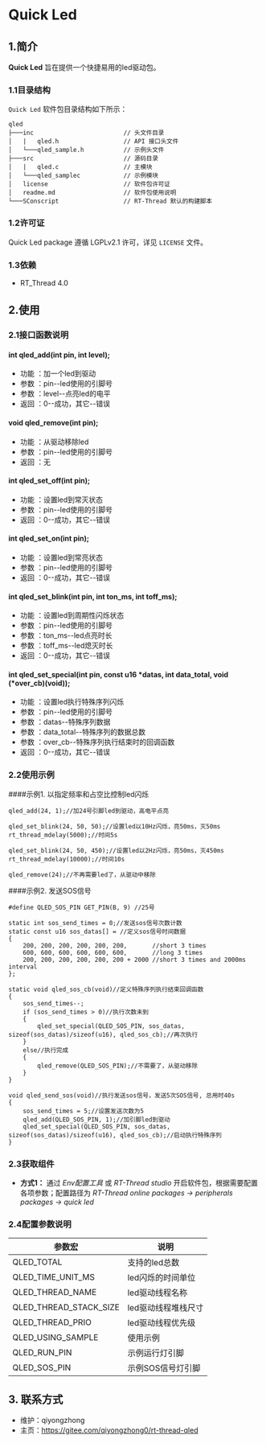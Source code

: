 ﻿# Quick Led

## 1.简介

**Quick Led** 旨在提供一个快捷易用的led驱动包。

### 1.1目录结构

`Quick Led` 软件包目录结构如下所示：

``` 
qled
├───inc   						// 头文件目录
│   |   qled.h            		// API 接口头文件
│   └───qled_sample.h     		// 示例头文件
├───src                   		// 源码目录
│   |   qled.c            		// 主模块
│   └───qled_samplec  			// 示例模块
│	license  					// 软件包许可证
│	readme.md					// 软件包使用说明
└───SConscript					// RT-Thread 默认的构建脚本
```

### 1.2许可证

Quick Led package 遵循 LGPLv2.1 许可，详见 `LICENSE` 文件。

### 1.3依赖

- RT_Thread 4.0

## 2.使用

### 2.1接口函数说明

#### int qled_add(int pin, int level);
- 功能 ：加一个led到驱动
- 参数 ：pin--led使用的引脚号
- 参数 ：level--点亮led的电平
- 返回 ：0--成功，其它--错误

#### void qled_remove(int pin);
- 功能 ：从驱动移除led
- 参数 ：pin--led使用的引脚号
- 返回 ：无

#### int qled_set_off(int pin);
- 功能 ：设置led到常灭状态
- 参数 ：pin--led使用的引脚号
- 返回 ：0--成功，其它--错误

#### int qled_set_on(int pin);
- 功能 ：设置led到常亮状态
- 参数 ：pin--led使用的引脚号
- 返回 ：0--成功，其它--错误

#### int qled_set_blink(int pin, int ton_ms, int toff_ms);
- 功能 ：设置led到周期性闪烁状态
- 参数 ：pin--led使用的引脚号
- 参数 ：ton_ms--led点亮时长
- 参数 ：toff_ms--led熄灭时长
- 返回 ：0--成功，其它--错误

#### int qled_set_special(int pin, const u16 *datas, int data_total, void (*over_cb)(void));
- 功能 ：设置led执行特殊序列闪烁
- 参数 ：pin--led使用的引脚号
- 参数 ：datas--特殊序列数据
- 参数 ：data_total--特殊序列的数据总数
- 参数 ：over_cb--特殊序列执行结束时的回调函数
- 返回 ：0--成功，其它--错误

### 2.2使用示例

####示例1. 以指定频率和占空比控制led闪烁

```
qled_add(24, 1);//加24号引脚led到驱动，高电平点亮

qled_set_blink(24, 50, 50);//设置led以10Hz闪烁，亮50ms，灭50ms
rt_thread_mdelay(5000);//时间5s

qled_set_blink(24, 50, 450);//设置led以2Hz闪烁，亮50ms，灭450ms
rt_thread_mdelay(10000);//时间10s

qled_remove(24);//不再需要led了，从驱动中移除
```

####示例2. 发送SOS信号

```
#define QLED_SOS_PIN GET_PIN(B, 9) //25号

static int sos_send_times = 0;//发送sos信号次数计数
static const u16 sos_datas[] = //定义sos信号时间数据
{
    200, 200, 200, 200, 200, 200,       //short 3 times
    600, 600, 600, 600, 600, 600,       //long 3 times
    200, 200, 200, 200, 200, 200 + 2000 //short 3 times and 2000ms interval
};

static void qled_sos_cb(void)//定义特殊序列执行结束回调函数
{
    sos_send_times--;
    if (sos_send_times > 0)//执行次数未到
    {
        qled_set_special(QLED_SOS_PIN, sos_datas, sizeof(sos_datas)/sizeof(u16), qled_sos_cb);//再次执行
    }
    else//执行完成
    {
        qled_remove(QLED_SOS_PIN);//不需要了，从驱动移除
    }
}

void qled_send_sos(void)//执行发送sos信号，发送5次SOS信号, 总用时40s
{
    sos_send_times = 5;//设置发送次数为5
    qled_add(QLED_SOS_PIN, 1);//加引脚led到驱动
    qled_set_special(QLED_SOS_PIN, sos_datas, sizeof(sos_datas)/sizeof(u16), qled_sos_cb);//启动执行特殊序列
}
```

### 2.3获取组件

- **方式1：**
通过 *Env配置工具* 或 *RT-Thread studio* 开启软件包，根据需要配置各项参数；配置路径为 *RT-Thread online packages -> peripherals packages -> quick led* 


### 2.4配置参数说明

| 参数宏 | 说明 |
| ---- | ---- |
| QLED_TOTAL 				| 支持的led总数
| QLED_TIME_UNIT_MS 		| led闪烁的时间单位
| QLED_THREAD_NAME 			| led驱动线程名称
| QLED_THREAD_STACK_SIZE 	| led驱动线程堆栈尺寸
| QLED_THREAD_PRIO 			| led驱动线程优先级
| QLED_USING_SAMPLE 		| 使用示例
| QLED_RUN_PIN 				| 示例运行灯引脚 
| QLED_SOS_PIN 				| 示例SOS信号灯引脚

## 3. 联系方式

* 维护：qiyongzhong
* 主页：https://gitee.com/qiyongzhong0/rt-thread-qled


